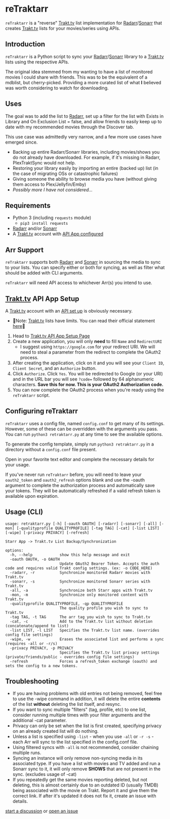 # reTraktarr

`reTraktarr` is a "reverse" [Trakt.tv](https://www.trakt.tv) list implementation for [Radarr](https://radarr.video)/[Sonarr](https://sonarr.tv) that creates [Trakt.tv](https://www.trakt.tv) lists for your movies/series using APIs.

## Introduction

`reTraktarr` is a Python script to sync your [Radarr](https://radarr.video)/[Sonarr](https://sonarr.tv) library to a [Trakt.tv](https://www.trakt.tv) lists using the respective APIs.

The original idea stemmed from my wanting to have a list of monitored movies I could share with friends. This was to be the equivalent of a mdblist, but cherry-picked. Providing a more curated list of what **I** believed was worth considering to watch for downloading.

## Uses

The goal was to add the list to [Radarr](https://radarr.video), set up a filter for the list with Exists in Library and On Exclusion List = false, and allow friends to easily keep up to date with my recommended movies through the Discover tab.

This use case was admittedly very narrow, and a few more use cases have emerged since.

- Backing up entire Radarr/Sonarr libraries, including movies/shows you do not already have downloaded. For example, if it's missing in Radarr, PlexTraktSync would not help.
- Restoring your library easily by importing an entire (backed up) list (in the case of migrating OSs or catastrophic failures)
- Giving someone the ability to browse media you have (without giving them access to Plex/Jellyfin/Emby)
- _Possibly more I have not considered..._

## Requirements

- Python 3 (including `requests` module)
  - `pip3 install requests`
- [Radarr](https://radarr.video) and/or [Sonarr](https://sonarr.tv)
- A [Trakt.tv](https://www.trakt.tv) account with [API App configured](#trakttv-api-app-setup)

## Arr Support

`reTraktarr` supports both [Radarr](https://radarr.video) and [Sonarr](https://sonarr.tv) in sourcing the media to sync to your lists. You can specify either or both for syncing, as well as filter what should be added with CLI arguments.

`reTraktarr` will need API access to whichever Arr(s) you intend to use.

## [Trakt.tv](https://www.trakt.tv) API App Setup

A [Trakt.tv](https://www.trakt.tv) account with an [API set up](#trakttv-api-app-setup) is obviously necessary.

- 🚨Note: [Trakt.tv](https://www.trakt.tv) lists have limits. You can read their official statement [here](https://twitter.com/trakt/status/1536751362943332352/photo/1)🚨

1. Head to [Trakt.tv API App Setup Page](https://trakt.tv/oauth/applications)
2. Create a new application, you will only **need** to fill `Name` and `RedirectURI`
   - I suggest using `https://google.com` for your redirect URI. We will need to steal a parameter from the redirect to complete the OAuth2 process.
3. After creating the application, click on it and you will see your `Client ID`, `Client Secret`, and an `Authorize` button.
4. Click `Authorize`. Click `Yes`. You will be redirected to Google (or your URI) and in the URL bar you will see `?code=` followed by 64 alphanumeric characters. **Save this for now. This is your OAuth2 Authorization code.**
5. You can now complete the OAuth2 process when you're ready using the `reTraktarr` script.

## Configuring reTraktarr

`reTraktarr` uses a config file, named `config.conf` to get many of its settings. However, some of these can be overridden with the arguments you pass. You can run `python3 retraktarr.py` at any time to see the available options.

To generate the config template, simply run `python3 retraktarr.py` in a directory without a `config.conf` file present.

Open in your favorite text editor and complete the necessary details for your usage.

If you've never run `reTraktarr` before, you will need to leave your `oauth2_token` and `oauth2_refresh` options blank and use the -oauth argument to complete the authorization process and automatically save your tokens. They will be automatically refreshed if a valid refresh token is available upon expiration.

## Usage (CLI)

```shell
usage: retraktarr.py [-h] [-oauth OAUTH] [-radarr] [-sonarr] [-all] [-mon] [-qualityprofile QUALITYPROFILE] [-tag TAG] [-cat] [-list LIST] [-wipe] [-privacy PRIVACY] [-refresh]

Starr App -> Trakt.tv List Backup/Synchronization

options:
  -h, --help            show this help message and exit
  -oauth OAUTH, -o OAUTH
                        Update OAuth2 Bearer Token. Accepts the auth code and requires valid Trakt config settings. (ex: -o CODE_HERE)
  -radarr, -r           Synchronize monitored Radarr movies with Trakt.tv
  -sonarr, -s           Synchronize monitored Sonarr series with Trakt.tv
  -all, -a              Synchronize both Starr apps with Trakt.tv
  -mon, -m              Synchronize only monitored content with Trakt.tv
  -qualityprofile QUALITYPROFILE, -qp QUALITYPROFILE
                        The quality profile you wish to sync to Trakt.tv
  -tag TAG, -t TAG      The arr tag you wish to sync to Trakt.tv
  -cat, -c              Add to the Trakt.tv list without deletion (concatenate/append to list)
  -list LIST, -l LIST   Specifies the Trakt.tv list name. (overrides config file settings)
  -wipe, -w             Erases the associated list and performs a sync (requires -all or -r/s)
  -privacy PRIVACY, -p PRIVACY
                        Specifies the Trakt.tv list privacy settings (private/friends/public - overrides config file settings)
  -refresh              Forces a refresh_token exchange (oauth) and sets the config to a new tokens.
```

## Troubleshooting

- If you are having problems with old entries not being removed, feel free to use the -wipe command in addition, it will delete the entire **contents** of the list **without** deleting the list itself, and resync.
- If you want to sync multiple "filters" (tag, profile, etc) to one list, consider running multiple times with your filter arguments and the additional -cat parameter.
- Privacy can only be set when the list is first created, specifying privacy on an already created list will do nothing.
- Unless a list is specified using `-list` - when you use `-all` or `-r -s` - each Arr will sync to the list specified in the config.conf file.
- Using filtered syncs with `-all` is not recommended, consider chaining multiple runs.
- Syncing an instance will only remove non-syncing media in its associated type. If you have a list with movies and TV added and run a Sonarr sync to it, it will only remove **SHOWS** that are not present in the sync. (excludes usage of -cat)
- If you repeatedly get the same movies reporting deleted, but not deleting, this is almost certainly due to an outdated ID (usually TMDB) being associated with the movie on Trakt. Report it and give them the correct link. If after it's updated it does not fix it, create an issue with details.

[start a discussion](https://github.com/zakkarry/reTraktarr/discussions/new) or [open an issue](https://github.com/zakkarry/reTraktarr/issues/new)
